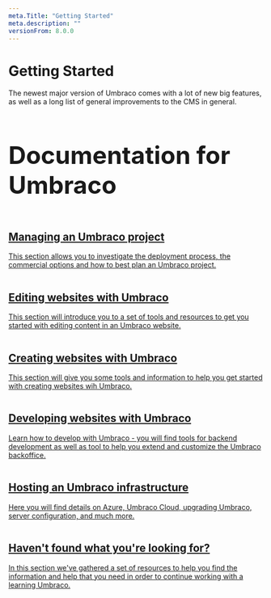 ```yaml
---
meta.Title: "Getting Started" 
meta.description: ""
versionFrom: 8.0.0
---
```


# Getting Started

The newest major version of Umbraco comes with a lot of new big features, as well as a long list of general improvements to the CMS in general.

<div class="docs-overview">
    <div class="row">
        <div class="col-xs-12">
            <h1 class="text-center" style="font-size:3rem">Documentation for Umbraco</h1>
        </div>
    </div>
    <div class="row">
        <div class="col-sm-6">
            <a href="Managing-an-Umbraco-project/index.md" class="docs-section">
                <img src="images/calendar_marked.png" alt="">
                <h2>Managing an Umbraco project</h2>
                <p>This section allows you to investigate the deployment process, the commercial options and how to best plan an Umbraco project.</p>
            </a>
        </div>
        <div class="col-sm-6">
            <a href="Editing-the-Umbraco-Backoffice/index.md" class="docs-section">
            <img src="images/editor.png" alt="">
                <h2>Editing websites with Umbraco</h2>
                <p>This section will introduce you to a set of tools and resources to get you started with editing content in an Umbraco website.</p>
            </a>
        </div>
    </div>
    <div class="row">
        <div class="col-sm-6">
            <a href="Creating-websites-with-Umbraco/index.md" class="docs-section">
            <img src="images/tree.png" alt="">
                <h2>Creating websites with Umbraco</h2>
                <p>This section will give you some tools and information to help you get started with creating websites wih Umbraco.</p>
            </a>
        </div>
        <div class="col-sm-6">
            <a href="Developing-websites-withUmbraco/index.md" class="docs-section">
                <img src="images/code.png" alt="">
                <h2>Developing websites with Umbraco</h2>
                <p>Learn how to develop with Umbraco - you will find tools for backend development as well as tool to help you extend and customize the Umbraco backoffice.</p>
            </a>
        </div>
    </div>
    <div class="row">
        <div class="col-sm-6">
            <a href="Hosting-an-Umbraco-infrastructure/index.md" class="docs-section">
                <img src="images/globe.png" alt="">
                <h2>Hosting an Umbraco infrastructure</h2>
                <p>Here you will find details on Azure, Umbraco Cloud, upgrading Umbraco, server configuration, and much more.</p>
            </a>
        </div>
        <div class="col-sm-6">
            <a href="Where-can-I-get-help/index.md" class="docs-section">
                <img src="images/support.png" alt="">
                <h2>Haven't found what you're looking for?</h2>
                <p>In this section we've gathered a set of resources to help you find the information and help that you need in order to continue working with a learning Umbraco.</p>
            </a>
        </div>
    </div>
</div>
